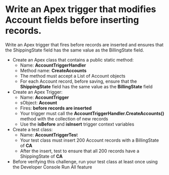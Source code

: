 # Write an Apex trigger that modifies Account fields before inserting records.

Write an Apex trigger that fires before records are inserted and ensures that the ShippingState field has the same value as the BillingState field.
- Create an Apex class that contains a public static method:
  - Name: **AccountTriggerHandler**
  - Method name: **CreateAccounts**
  - The method must accept a List of Account objects
  - For each Account record, before saving, ensure that the **ShippingState** field has the same value as the **BillingState** field
- Create an Apex Trigger:
  - Name: **AccountTrigger**
  - sObject: **Account**
  - Fires: **before records are inserted**
  - Your trigger must call the **AccountTriggerHandler.CreateAccounts()** method with the collection of new records
  - Use the **isBefore** and **isInsert** trigger context variables
- Create a test class:
  - Name: **AccountTriggerTes**t
  - Your test class must insert 200 Account records with a BillingState of **CA**
  - After the insert, test to ensure that all 200 records have a ShippingState of **CA**
- Before verifying this challenge, run your test class at least once using the Developer Console Run All feature
